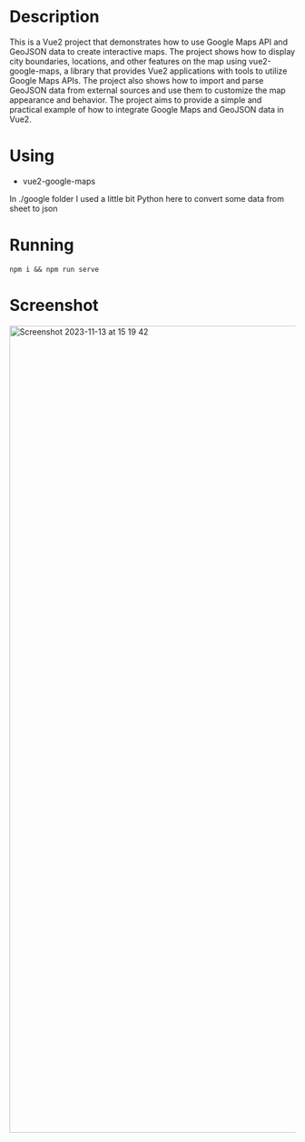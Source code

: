 # Description

This is a Vue2 project that demonstrates how to use Google Maps API and GeoJSON data to create interactive maps. The project shows how to display city boundaries, locations, and other features on the map using vue2-google-maps, a library that provides Vue2 applications with tools to utilize Google Maps APIs. The project also shows how to import and parse GeoJSON data from external sources and use them to customize the map appearance and behavior. The project aims to provide a simple and practical example of how to integrate Google Maps and GeoJSON data in Vue2.

# Using

- vue2-google-maps

In ./google folder I used a little bit Python here to convert some data from sheet to json

# Running
```
npm i && npm run serve
```

# Screenshot
<img width="1420" alt="Screenshot 2023-11-13 at 15 19 42" src="https://github.com/haipb1982/maphanoi/assets/69334876/181c9a3b-b2cb-4659-b63d-3169334fb1cb">

